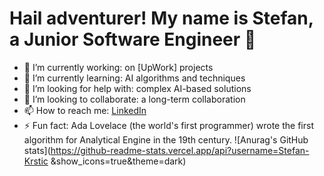 # Hail adventurer! My name is Stefan, a Junior Software Engineer 👋

- 🔭 I’m currently working: on [UpWork] projects
- 🌱 I’m currently learning: AI algorithms and techniques
- 🤔 I’m looking for help with: complex AI-based solutions
- 👯 I’m looking to collaborate: a long-term collaboration
- 📫 How to reach me: [LinkedIn](https://www.linkedin.com/in/stefankrsti%C4%87/)
- ⚡ Fun fact: Ada Lovelace (the world's first programmer) wrote the first algorithm for Analytical Engine in the 19th century.
![Anurag's GitHub stats](https://github-readme-stats.vercel.app/api?username=Stefan-Krstic
&show_icons=true&theme=dark)


